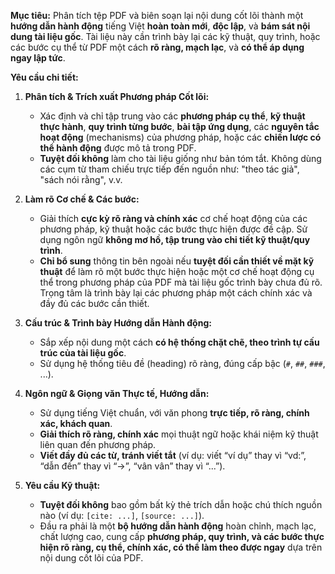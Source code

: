 **Mục tiêu:** Phân tích tệp PDF và biên soạn lại nội dung cốt lõi thành một **hướng dẫn hành động** tiếng Việt **hoàn toàn mới**, **độc lập**, và **bám sát nội dung tài liệu gốc**. Tài liệu này cần trình bày lại các kỹ thuật, quy trình, hoặc các bước cụ thể từ PDF một cách **rõ ràng, mạch lạc**, và **có thể áp dụng ngay lập tức**.

**Yêu cầu chi tiết:**

1.  **Phân tích & Trích xuất Phương pháp Cốt lõi:**
    * Xác định và chỉ tập trung vào các **phương pháp cụ thể**, **kỹ thuật thực hành**, **quy trình từng bước**, **bài tập ứng dụng**, các **nguyên tắc hoạt động** (mechanisms) của phương pháp, hoặc các **chiến lược có thể hành động** được mô tả trong PDF.
    * **Tuyệt đối không** làm cho tài liệu giống như bản tóm tắt. Không dùng các cụm từ tham chiếu trực tiếp đến nguồn như: "theo tác giả", "sách nói rằng", v.v.

2.  **Làm rõ Cơ chế & Các bước:**
    * Giải thích **cực kỳ rõ ràng và chính xác** cơ chế hoạt động của các phương pháp, kỹ thuật hoặc các bước thực hiện được đề cập. Sử dụng ngôn ngữ **không mơ hồ, tập trung vào chi tiết kỹ thuật/quy trình**.
    * **Chỉ bổ sung** thông tin bên ngoài nếu **tuyệt đối cần thiết về mặt kỹ thuật** để làm rõ một bước thực hiện hoặc một cơ chế hoạt động cụ thể trong phương pháp của PDF mà tài liệu gốc trình bày chưa đủ rõ. Trọng tâm là trình bày lại các phương pháp một cách chính xác và đầy đủ các bước cần thiết.

3.  **Cấu trúc & Trình bày Hướng dẫn Hành động:**
    * Sắp xếp nội dung một cách **có hệ thống chặt chẽ, theo trình tự cấu trúc của tài liệu gốc**.
    * Sử dụng hệ thống tiêu đề (heading) rõ ràng, đúng cấp bậc (`#`, `##`, `###`, ...).

4.  **Ngôn ngữ & Giọng văn Thực tế, Hướng dẫn:**
    * Sử dụng tiếng Việt chuẩn, với văn phong **trực tiếp, rõ ràng, chính xác, khách quan**.
    * **Giải thích rõ ràng, chính xác** mọi thuật ngữ hoặc khái niệm kỹ thuật liên quan đến phương pháp.
    * **Viết đầy đủ các từ, tránh viết tắt** (ví dụ: viết “ví dụ” thay vì “vd:”, “dẫn đến” thay vì “->”, “vân vân” thay vì “...”).

5.  **Yêu cầu Kỹ thuật:**
    * **Tuyệt đối không** bao gồm bất kỳ thẻ trích dẫn hoặc chú thích nguồn nào (ví dụ: `[cite: ...]`, `[source: ...]`).
    * Đầu ra phải là một **bộ hướng dẫn hành động** hoàn chỉnh, mạch lạc, chất lượng cao, cung cấp **phương pháp, quy trình, và các bước thực hiện rõ ràng, cụ thể, chính xác, có thể làm theo được ngay** dựa trên nội dung cốt lõi của PDF.